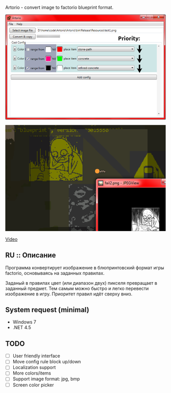 ﻿Artorio - convert image to factorio blueprint format.

![img](art/Artorio_2019-04-10_10-34-25.jpg)

![img](art/sample1.png)

[Video](https://youtu.be/e7S25XknIVE)

## RU :: Описание

Программа конвертирует изображение в блюпринтовский формат игры factorio, основываясь на заданных правилах.

Заданый в правилах цвет (или диапазон двух) пикселя превращает в заданный предмет. Тем самым можно быстро и легко перевести изображение в игру. Приоритет правил идёт сверху вниз.

## System request (minimal)

* Windows 7
* .NET 4.5

## TODO

- [ ] User friendly interface
- [ ] Move config rule block up/down
- [ ] Localization support
- [ ] More colors/items
- [ ] Support image format: jpg, bmp
- [ ] Screen color picker
